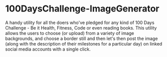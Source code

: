 # 100DaysChallenge-ImageGenerator
A handy utility for all the doers who've pledged for any kind of 100 Days Challenge - Be it Health, Fitness, Code or even reading books. This utility allows the users to choose (or upload) from a variety of image backgrounds, and choose a border still and then let's then post the image (along with the description of their milestones for a particular day) on linked social media accounts with a single click.
